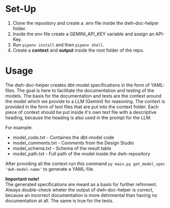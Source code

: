 # Set-Up
1. Clone the repository and create a .env file inside the dwh-doc-helper folder.
2. Inside the env file create a GEMINI_API_KEY variable and assign an API-Key.
3. Run `pipenv install` and then `pipenv shell`.
4. Create a **context** and **output** inside the root folder of the repo.

# Usage
The dwh-doc-helper creates dbt-model specifications in the form of YAML-files. The goal is here to facilitate the documentation and testing of the models. The basis for the documentation and tests are the context around the model which we provide to a LLM (Gemini) for reasoning. The context is provided in the form of text files that are put into the context folder. Each piece of context should be put inside it's own text file with a descriptive heading, because the heading is also used in the prompt for the LLM.

For example:
- model_code.txt - Containes the dbt-model code
- model_comments.txt - Comments from the Design Studio
- model_schema.txt - Schema of the result table
- model_path.txt - Full path of the model inside the dwh-repository

After providing all the context run this command `py main.py get_model_spec 'dwh-model-name'` to generate a YAML-file. 

**Important note!** <br>
The generated specifications are meant as a basis for further refinment. Always double-check wheter the output of dwh-doc-helper is correct, because an incorrect documentation is more detrimental than having no documentation at all. The same is true for the tests.
